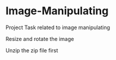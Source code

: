 # Image-Manipulating
Project Task related to image manipulating

Resize and rotate the image

Unzip the zip file first
